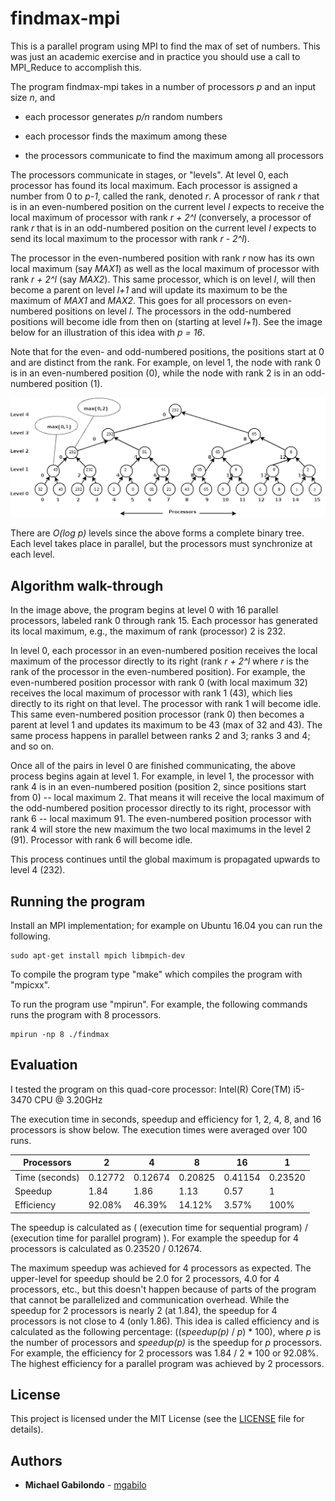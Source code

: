 # findmax-mpi

This is a parallel program using MPI to find the max of set of
numbers. This was just an academic exercise and in practice you should
use a call to MPI_Reduce to accomplish this.


The program findmax-mpi takes in a number of processors *p* and an
input size *n*, and

* each processor generates *p/n* random numbers

* each processor finds the maximum among these

* the processors communicate to find the maximum among all processors


The processors communicate in stages, or "levels". At level 0, each
processor has found its local maximum. Each processor is assigned a
number from 0 to *p-1*, called the rank, denoted *r*. A processor of
rank *r* that is in an even-numbered position on the current level *l*
expects to receive the local maximum of processor with rank *r + 2^l*
(conversely, a processor of rank *r* that is in an odd-numbered
position on the current level *l* expects to send its local maximum to
the processor with rank *r - 2^l*).

The processor in the even-numbered position with rank *r* now has its
own local maximum (say *MAX1*) as well as the local maximum of
processor with rank *r + 2^l* (say *MAX2*).  This same processor,
which is on level *l*, will then become a parent on level *l+1* and
will update its maximum to be the maximum of *MAX1* and *MAX2*.  This
goes for all processors on even-numbered positions on level *l*.  The
processors in the odd-numbered positions will become idle from then on
(starting at level *l+1*).  See the image below for an illustration of
this idea with *p = 16*.

Note that for the even- and odd-numbered positions, the positions
start at 0 and are distinct from the rank. For example, on level 1,
the node with rank 0 is in an even-numbered position (0), while the
node with rank 2 is in an odd-numbered position (1).



![alt text](https://github.com/mgabilo/findmax-mpi/blob/master/tree.png "findmax-mpi execution for 16 processors")

There are *O(log p)* levels since the above forms a complete binary
tree. Each level takes place in parallel, but the processors must
synchronize at each level.

## Algorithm walk-through

In the image above, the program begins at level 0 with 16 parallel
processors, labeled rank 0 through rank 15. Each processor has
generated its local maximum, e.g., the maximum of rank (processor) 2
is 232.

In level 0, each processor in an even-numbered position receives the
local maximum of the processor directly to its right (rank *r + 2^l*
where *r* is the rank of the processor in the even-numbered position).
For example, the even-numbered position processor with rank 0 (with
local maximum 32) receives the local maximum of processor with rank 1
(43), which lies directly to its right on that level.  The processor
with rank 1 will become idle. This same even-numbered position
processor (rank 0) then becomes a parent at level 1 and updates its
maximum to be 43 (max of 32 and 43).  The same process happens in
parallel between ranks 2 and 3; ranks 3 and 4; and so on.

Once all of the pairs in level 0 are finished communicating, the above
process begins again at level 1.  For example, in level 1, the
processor with rank 4 is in an even-numbered position (position 2,
since positions start from 0) -- local maximum 2.  That means it will
receive the local maximum of the odd-numbered position processor
directly to its right, processor with rank 6 -- local maximum 91.  The
even-numbered position processor with rank 4 will store the new
maximum the two local maximums in the level 2 (91).  Processor with
rank 6 will become idle.

This process continues until the global maximum is propagated upwards
to level 4 (232).

## Running the program

Install an MPI implementation; for example on Ubuntu 16.04 you can run
the following.

```
sudo apt-get install mpich libmpich-dev
```

To compile the program type "make" which compiles the program with
"mpicxx".

To run the program use "mpirun". For example, the following commands
runs the program with 8 processors.

```
mpirun -np 8 ./findmax
```


## Evaluation

I tested the program on this quad-core processor: Intel(R) Core(TM) i5-3470 CPU @ 3.20GHz

The execution time in seconds, speedup and efficiency for 1, 2, 4, 8,
and 16 processors is show below. The execution times were averaged over 100 runs.


| Processors                | 2       |  4      |  8       | 16      |  1       |
| ------------------------- | ------- | ------- | -------- | ------- | -------- |
| Time (seconds)            | 0.12772 | 0.12674	| 0.20825  | 0.41154 | 0.23520  |
| Speedup                   | 1.84    | 1.86    | 1.13     | 0.57    | 1        |
| Efficiency                | 92.08%  | 46.39%  | 14.12%   | 3.57%   | 100%     |

The speedup is calculated as ( (execution time for sequential program)
/ (execution time for parallel program) ). For example the speedup for
4 processors is calculated as 0.23520 / 0.12674.

The maximum speedup was achieved for 4 processors as expected.  The
upper-level for speedup should be 2.0 for 2 processors, 4.0 for 4
processors, etc., but this doesn't happen because of parts of the
program that cannot be parallelized and communication overhead.  While
the speedup for 2 processors is nearly 2 (at 1.84), the speedup for 4
processors is not close to 4 (only 1.86).  This idea is called
efficiency and is calculated as the following percentage:
((*speedup(p)* / *p*) * 100), where *p* is the number of processors
and *speedup(p)* is the speedup for *p* processors.  For example, the
efficiency for 2 processors was 1.84 / 2 * 100 or 92.08%.  The highest
efficiency for a parallel program was achieved by 2 processors.


## License

This project is licensed under the MIT License (see the [LICENSE](LICENSE) file for details).

## Authors

* **Michael Gabilondo** - [mgabilo](https://github.com/mgabilo)
